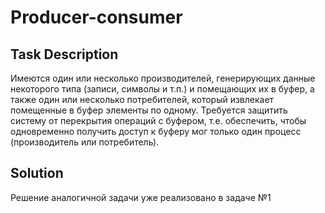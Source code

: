 # Producer-consumer

## Task Description

Имеются один или несколько производителей, генерирующих данные некоторого типа (записи, символы и т.п.) и помещающих их в буфер, а также один или несколько потребителей, который извлекает помещенные в буфер элементы по одному. Требуется защитить систему от перекрытия операций с буфером, т.е. обеспечить, чтобы одновременно получить доступ к буферу мог только один процесс (производитель или потребитель).

## Solution

Решение аналогичной задачи уже реализовано в задаче №1